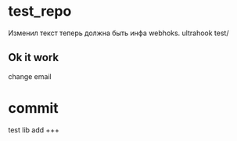 # test_repo
Изменил текст теперь должна быть инфа webhoks.
ultrahook test/
## Ok it work
change email 
# commit 
test 
lib add +++


